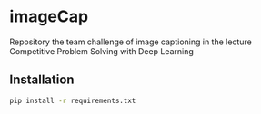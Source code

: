 # imageCap
Repository the team challenge of image captioning in the lecture Competitive Problem Solving with Deep Learning

## Installation

```bash  
pip install -r requirements.txt
```